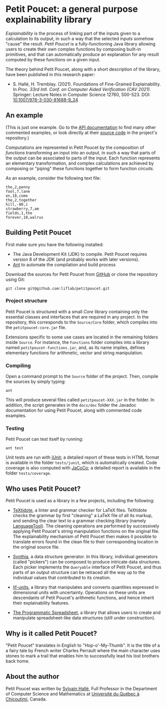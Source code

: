 Petit Poucet: a general purpose explainability library
======================================================

*Explainability* is the process of linking part of the inputs given to a
calculation to its output, in such a way that the selected inputs somehow
"cause" the result. *Petit Poucet* is a fully-functioning Java library allowing
users to create their own complex functions by composing built-in primitives,
and that can automatically produce an explanation for any result computed by
these functions on a given input.

The theory behind Petit Poucet, along with a short description of the library,
have been published in this research paper:

- S. Hallé, H. Tremblay. (2021). Foundations of Fine-Grained Explainability. In
  *Proc. 33rd Intl. Conf. on Computer Aided Verification (CAV 2021)*. Springer:
  Lecture Notes in Computer Science 12760, 500-523. DOI:
  [10.1007/978-3-030-81688-9_24](https://doi.org/10.1007/978-3-030-81688-9_24)

An example
----------

(This is just one example. Go to the [API
documentation](https://liflab.github.io/petitpoucet/javadoc/) to find many other
commented examples, or look directly at their [source
code](https://github.com/liflab/petitpoucet/tree/master/Source/Examples/src/examples)
in the project's repository.)

Computations are represented in Petit Poucet by the composition of *functions* transforming an input into an output, in such a way that parts of the output can be associated to parts of the input. Each function represents an elementary transformation, and complex calculations are achieved by composing or "piping" these functions together to form function *circuits*.

As an example, consider the following text file:

	the,2,penny
	fool,7,lane
	on,18,come
	the,2,together
	hill,-80,i
	strawberry,7,am
	fields,1,the
	forever,10,walrus

Building Petit Poucet
---------------------

First make sure you have the following installed:

- The Java Development Kit (JDK) to compile. Petit Poucet requires version 8
  of the JDK (and probably works with later versions).
- [Ant](http://ant.apache.org) to automate the compilation and build process

Download the sources for Petit Poucet from
[GitHub](http://github.com/liflab/petitpoucet) or clone the repository
using Git:

    git clone git@github.com:liflab/petitpoucet.git

### Project structure

Petit Poucet is structured with a small *Core* library containing only the
essential classes and interfaces that are required in any project. In the
repository, this corresponds to the `Source/Core` folder, which compiles into
the `petitpoucet-core.jar` file.

Extensions specific to some use cases are located in the remaining folders
inside `Source`. For instance, the `Functions` folder compiles into a library
named `petitpoucet-functions.jar`, and, as its name implies, defines elementary
functions for arithmetic, vector and string manipulation.

### Compiling

Open a command prompt to the `Source` folder of the project. Then, compile the
sources by simply typing:

    ant

This will produce several files called `petitpoucet-XXX.jar` in the folder.
In addition, the script generates in the `docs/doc` folder the Javadoc
documentation for using Petit Poucet, along with commented code examples.

### Testing

Petit Poucet can test itself by running:

    ant test

Unit tests are run with [jUnit](http://junit.org); a detailed report of
these tests in HTML format is available in the folder `tests/junit`, which
is automatically created. Code coverage is also computed with
[JaCoCo](http://www.eclemma.org/jacoco/); a detailed report is available
in the folder `tests/coverage`.

Who uses Petit Poucet?
----------------------

Petit Poucet is used as a library in a few projects, including the following:

- [TeXtidote](https://github.com/sylvainhalle/TeXtidote), a linter and grammar
  checker for LaTeX files. TeXtidote checks the grammar by first "cleaning" a
  LaTeX file of all its markup, and sending the clear text to a grammar
  checking library (namely [LanguageTool](https://languagetool.org)). The
  cleaning operations are performed by successively applying Petit Poucet's
  string manipulation functions on the original file. The explainability
  mechanism of Petit Poucet then makes it possible to translate errors found
  in the clean file to their corresponding location in the original source
  file.

- [Synthia](https://github.com/liflab/synthia), a data structure generator.
  In this library, individual generators (called "pickers") can be composed to
  produce intricate data structures. Each picker implements the `Queryable`
  interface of Petit Poucet, and thus parts of an output structure can be
  retraced all the way up to the individual values that contributed to its
  creation.

- [lif-units](https://github.com/liflab/lif-units), a library that manipulates
  and converts quantities expressed in dimensional units with uncertainty.
  Operations on these units are descendants of Petit Poucet's arithmetic
  functions, and hence inherit their explainability features.

- [The Programmatic
  Spreadsheet](https://github.com/liflab/programmatic-spreadsheet), a library
  that allows users to create and manipulate spreadsheet-like data structures
  (still under construction).

Why is it called Petit Poucet?
------------------------------

"Petit Poucet" translates in English to "Hop-o'-My-Thumb". It is the title of a
a fairy tale by French writer Charles Perrault where the main character uses
stones to mark a trail that enables him to successfully lead his lost brothers
back home.

About the author
----------------

Petit Poucet was written by [Sylvain Hallé](https://leduotang.ca/sylvain), Full
Professor in the Department of Computer Science and Mathematics at
[Université du Québec à Chicoutimi](http://www.uqac.ca), Canada.

<!-- :wrap=soft:maxLineLen=80: -->